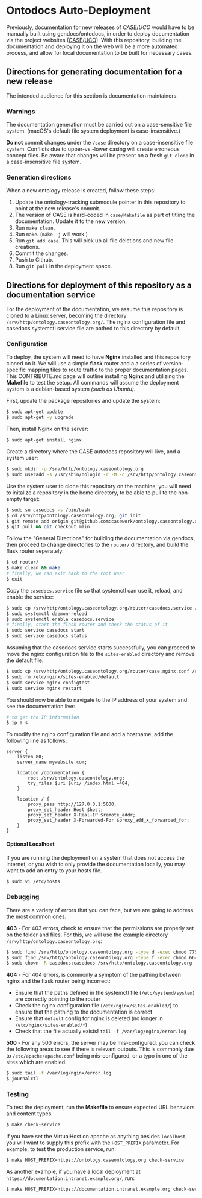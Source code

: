 # Ontodocs Auto-Deployment

Previously, documentation for new releases of *CASE*/*UCO* would have to be manually built using gendocs/ontodocs, in order to deploy documentation via the project websites ([CASE](https://caseontology.org/)/[UCO](https://unifiedcyberontology.org)). With this repository, building the documentation and deploying it on the web will be a more automated process, and allow for local documentation to be built for necessary cases.


## Directions for generating documentation for a new release

The intended audience for this section is documentation maintainers.


### Warnings

The documentation generation must be carried out on a case-sensitive file system. (macOS's default file system deployment is case-insensitive.)

**Do not** commit changes under the `/case` directory on a case-insensitive file system.  Conflicts due to upper-vs.-lower casing will create erroneous concept files.  Be aware that changes will be present on a fresh `git clone` in a case-insensitive file system.


### Generation directions

When a new ontology release is created, follow these steps:

1. Update the ontology-tracking submodule pointer in this repository to point at the new release's commit.
2. The version of CASE is hard-coded in `case/Makefile` as part of titling the documentation.  Update it to the new version.
3. Run `make clean`.
4. Run `make`.  (`make -j` will work.)
5. Run `git add case`.  This will pick up all file deletions and new file creations.
6. Commit the changes.
7. Push to Github.
8. Run `git pull` in the deployment space.


## Directions for deployment of this repository as a documentation service

For the deployment of the documentation, we assume this repository is cloned to a Linux server, becoming the directory `/srv/http/ontology.caseontology.org/`. The nginx configuration file and casedocs systemctl service file are pathed to this directory by default.

### Configuration
To deploy, the system will need to have **Nginx** installed and this repository cloned on it. We will use a simple **flask** router and a a series of version-specific mapping files to route traffic to the proper documentation pages. This CONTRIBUTE.md page will outline installing **Nginx** and utilizing the **Makefile** to test the setup. All commands will assume the deployment system is a debian-based system *(such as Ubuntu)*.


First, update the package repositories and update the system:

```bash
$ sudo apt-get update
$ sudo apt-get -y upgrade
```


Then, install Nginx on the server:

```bash
$ sudo apt-get install nginx
```


Create a directory where the CASE autodocs repository will live, and a system user:

```bash
$ sudo mkdir -p /srv/http/ontology.caseontology.org
$ sudo useradd -s /usr/sbin/nologin -r -M -d /srv/http/ontology.caseontology.org casedocs
```


Use the system user to clone this repository on the machine, you will need to initalize a repository in the home directory, to be able to pull to the non-empty target:
```bash
$ sudo su casedocs -s /bin/bash
$ cd /srv/http/ontology.caseontology.org; git init
$ git remote add origin git@github.com:casework/ontology.caseontology.org.git
$ git pull && git checkout main
```


Follow the "General Directions" for building the documentation via gendocs, then proceed to change directories to the `router/` directory, and build the flask router seperately:
```bash
$ cd router/
$ make clean && make
# finally, we can exit back to the root user
$ exit
```


Copy the `casedocs.service` file so that systemctl can use it, reload, and enable the service:

```bash
$ sudo cp /srv/http/ontology.caseontology.org/router/casedocs.service /etc/systemd/system/
$ sudo systemctl daemon-reload
$ sudo systemctl enable casedocs.service
# finally, start the flask router and check the status of it
$ sudo service casedocs start
$ sudo service casedocs status
```


Assuming that the casedocs service starts successfully, you can proceed to move the nginx configuration file to the `sites-enabled` directory and remove the default file:
```bash
$ sudo cp /srv/http/ontology.caseontology.org/router/case.nginx.conf /etc/nginx/sites-enabled/
$ sudo rm /etc/nginx/sites-enabled/default
$ sudo service nginx configtest
$ sudo service nginx restart
```


You should now be able to navigate to the IP address of your system and see the documentation live:
```bash
# to get the IP information
$ ip a s
```

To modify the nginx configuration file and add a hostname, add the following line as follows:
```shell
server {
    listen 80;
    server_name mywebsite.com;

    location /documentation {
        root /srv/ontology.caseontology.org;
        try_files $uri $uri/ /index.html =404;
    }

    location / {
        proxy_pass http://127.0.0.1:5000;
        proxy_set_header Host $host;
        proxy_set_header X-Real-IP $remote_addr;
        proxy_set_header X-Forwarded-For $proxy_add_x_forwarded_for;
    }
}
```



#### Optional Localhost

If you are running the deployment on a system that does not access the internet, or you wish to only provide the documentation locally, you may want to add an entry to your hosts file.

```bash
$ sudo vi /etc/hosts
```



### Debugging

There are a variety of errors that you can face, but we are going to address the most common ones.

**403** - For 403 errors, check to ensure that the permissions are properly set on the folder and files. For this, we will use the example directory `/srv/http/ontology.caseontology.org`:

```bash
$ sudo find /srv/http/ontology.caseontology.org -type d -exec chmod 775 {} \;
$ sudo find /srv/http/ontology.caseontology.org -type f -exec chmod 664 {} \;
$ sudo chown -R casedocs:casedocs /srv/http/ontology.caseontology.org
```

**404** - For 404 errors, is commonly a symptom of the pathing between nginx and the flask router being incorrect:
- Ensure that the paths defined in the systemctl file (`/etc/systemd/system`) are correctly pointing to the router
- Check the nginx configuration file (`/etc/nginx/sites-enabled/`) to ensure that the pathing to the documentation is correct
- Ensure that `default` config for nginx is deleted (no longer in `/etc/nginx/sites-enabled/*`)
- Check that the file actually exists! `tail -f /var/log/nginx/error.log`

**500** - For any 500 errors, the server may be mis-configured, you can check the following areas to see if there is relevant outputs. This is commonly due to `/etc/apache/apache.conf` being mis-configured, or a typo in one of the sites which are enabled.

```bash
$ sudo tail -f /var/log/nginx/error.log
$ journalctl
```


### Testing

To test the deployment, run the **Makefile** to ensure expected URL behaviors and content types.

```bash
$ make check-service
```

If you have set the VirtualHost on apache as anything besides `localhost`, you will want to supply this prefix with the `HOST_PREFIX` parameter.  For example, to test the production service, run:

```bash
$ make HOST_PREFIX=https://ontology.caseontology.org check-service
```

As another example, if you have a local deployment at `https://documentation.intranet.example.org/`, run:

```bash
$ make HOST_PREFIX=https://documentation.intranet.example.org check-service
```
